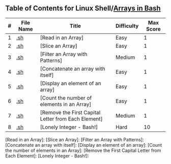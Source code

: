 ## Table of Contents for Linux Shell/[Arrays in Bash](https://www.hackerrank.com/domains/shell?filters%5Bsubdomains%5D%5B%5D=arrays-in-bash)

| #  | File Name                                        | Title                                               | Difficulty | Max Score |
| -- | ------------------------------------------------ | --------------------------------------------------- | ---------- | --------- |
| 1  | [.sh](.sh)                                       | [Read in an Array]                                  | Easy       | 1         |
| 2  | [.sh](.sh)                                       | [Slice an Array]                                    | Easy       | 1         |
| 3  | [.sh](.sh)                                       | [Filter an Array with Patterns]                     | Medium     | 1         |
| 4  | [.sh](.sh)                                       | [Concatenate an array with itself]                  | Easy       | 1         |
| 5  | [.sh](.sh)                                       | [Display an element of an array]                    | Easy       | 1         |
| 6  | [.sh](.sh)                                       | [Count the number of elements in an Array]          | Easy       | 1         |
| 7  | [.sh](.sh)                                       | [Remove the First Capital Letter from Each Element] | Medium     | 1         |
| 8  | [.sh](.sh)                                       | [Lonely Integer - Bash!]                            | Hard       | 10        |

[Read in an Array]: 
[Slice an Array]: 
[Filter an Array with Patterns]: 
[Concatenate an array with itself]: 
[Display an element of an array]: 
[Count the number of elements in an Array]: 
[Remove the First Capital Letter from Each Element]: 
[Lonely Integer - Bash!]: 
